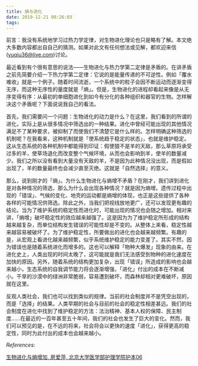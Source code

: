 ```yaml
---
title: 熵与进化
date: 2019-12-21 00:26:03
tags:
---
```


前言：我没有系统地学习过热力学定律，对生物进化理论也只是略有了解。本文绝大多数内容都出自自己的猜测。如果对此文有任何想法或见解，都欢迎来信(yuqiu36@live.com)讨论。

最近看到有个很有意思的说法——生物进化与热力学第二定律是矛盾的。在讲矛盾之前先简要介绍一下热力学第二定律：它说的是能量传递的不可逆性。例如「覆水难收」就是一个例子。随着时间流逝，一个系统中的粒子会因不断运动而逐渐变得无序，而这种无序性的量度就是「熵」。但是，生物进化的进程却看起来像是从无序变得有序：从最初的单细胞进化到如今有分化的各种组织和器官的生物。怎样解决这个矛盾呢？下面说说我自己的看法。

首先，我们需要问一个问题：生物进化的动力是什么？在这里，我们看到的所谓的进化，实际上是从很多情况中筛选出的一种结果。进化中曾经可能出现的其他情况满足不了某种要求，被抑制了而使我们不清楚它是什么样的。怎样明确这种筛选的机制呢？在我看来，这种机制就是「使系统趋于稳定的状态」，也就是维护稳定。这从生态系统的各种机制中都能得到印证：假使狼不是羊的天敌，那么草原将承受过多的羊，使草场退化而改变整个气候环境，从而也会影响到羊，使羊的数量减少。我们之所以没有看到大量没有天敌的羊，不是因为此种情况没出现，而是假如出现了，羊的数量最终也会减少直至灭绝。这就是「自然选择」的意义。

那么，说到刚才的「熵」。为什么生物进化与熵增不矛盾？在刚才，我们讲到进化是对各种情况的筛选，那么为什么会出现各种情况？就是因为熵增。遗传过程中出现的「错误」、气候的变化、地壳的运动都是熵增的体现，也正是这些提供了各种各样的可能情况供筛选。除此之外，当我们把视线放地更广，还可以发现更有趣的结论。当为了维护系统的稳定性而进化时，可能出现的情况也会随之增加。相对来讲，「熵增」破坏稳定性的效应越来越强了。这是因为为了维护稳定所形成的结构越来越复杂，而单位结构发生错误的可能性却是不变的。从整体上来看，稳定性越来越容易被破坏了。为了维护稳定性，所要做出的进化也会越来越频繁。有趣的是，从宏观上看进化越来越频繁，似乎系统维护稳定的能力变差了。其实不然，因为错误也是随着系统进化而增多的。这也可以解释「物种大爆发」现象的由来。在进化史上，人类出现的时间太晚了，这可能就是我们无法感受到物种的进化速度在加快的原因。另外，随着系统的结构更加复杂，出现「错误」所造成的影响也会越来越小，生态系统的自我调节能力将会逐渐增强，「进化」付出的成本在不断减小。干旱的沙漠中的绿洲非常脆弱，容易遭到破坏，而森林却相对更难破坏，原因就在这里。

反观人类社会，我们也可以找到类似的规律。当前的社会制度并不是凭空出现的，而是「选择」的结果。人类早期的社会与目前的社会的稳定性相差甚远。我们的社会制度在进化中找到了维护稳定的方法：法治精神、基本人权的保障、民主制度……在最近的一百年甚至五十年间，我们的社会也发生了巨大的变化。然而，我们可以预见的是，在不远的将来，社会将会以更快的速度「进化」，获得更高的稳定性，同时为此付出的成本也会越来越小。

*References:*

[生物进化与熵增加, 房爱萍, 北京大学医学部护理学院护本06](http://cc.bjmu.edu.cn/download/b06e74a9-a3b4-4f49-a5f6-ca6ceff36ed4.pdf)